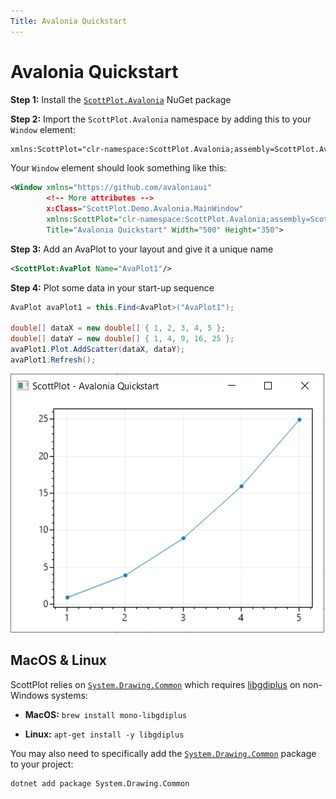 ```yaml
---
Title: Avalonia Quickstart
---
```


# Avalonia Quickstart

**Step 1:** Install the [`ScottPlot.Avalonia`](https://www.nuget.org/packages/ScottPlot.Avalonia) NuGet package

**Step 2:** Import the `ScottPlot.Avalonia` namespace by adding this to your `Window` element:

```xml
xmlns:ScottPlot="clr-namespace:ScottPlot.Avalonia;assembly=ScottPlot.Avalonia"
```

Your `Window` element should look something like this:

```xml
<Window xmlns="https://github.com/avaloniaui"
        <!-- More attributes -->
        x:Class="ScottPlot.Demo.Avalonia.MainWindow"
        xmlns:ScottPlot="clr-namespace:ScottPlot.Avalonia;assembly=ScottPlot.Avalonia"
        Title="Avalonia Quickstart" Width="500" Height="350">
```


**Step 3:** Add an AvaPlot to your layout and give it a unique name
```xml
<ScottPlot:AvaPlot Name="AvaPlot1"/>
```

**Step 4:** Plot some data in your start-up sequence

```cs
AvaPlot avaPlot1 = this.Find<AvaPlot>("AvaPlot1");

double[] dataX = new double[] { 1, 2, 3, 4, 5 };
double[] dataY = new double[] { 1, 4, 9, 16, 25 };
avaPlot1.Plot.AddScatter(dataX, dataY);
avaPlot1.Refresh();
```

<div class="img-border">

![](scottplot-quickstart-avalonia.png)

</div>

## MacOS & Linux

ScottPlot relies on [`System.Drawing.Common`](https://www.nuget.org/packages/System.Drawing.Common) which requires [libgdiplus](https://www.mono-project.com/docs/gui/libgdiplus/) on non-Windows systems:

* **MacOS:** `brew install mono-libgdiplus`

* **Linux:** `apt-get install -y libgdiplus`

You may also need to specifically add the [`System.Drawing.Common`](https://www.nuget.org/packages/System.Drawing.Common) package to your project:

```
dotnet add package System.Drawing.Common
```